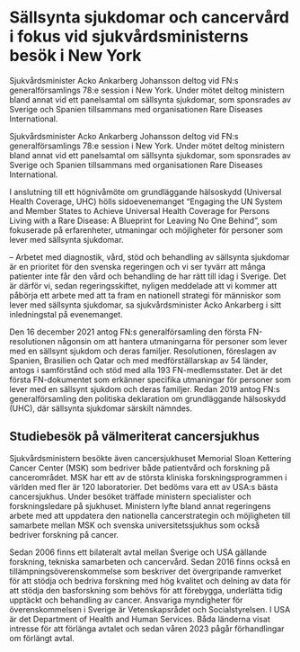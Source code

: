 # Sällsynta sjukdomar och cancervård i fokus vid sjukvårdsministerns besök i New York

Sjukvårdsminister Acko Ankarberg Johansson deltog vid FN:s generalförsamlings 78:e session i New York. Under mötet deltog ministern bland annat vid ett panelsamtal om sällsynta sjukdomar, som sponsrades av Sverige och Spanien tillsammans med organisationen Rare Diseases International.

Sjukvårdsminister Acko Ankarberg Johansson deltog vid FN:s generalförsamlings 78:e session i New York. Under mötet deltog ministern bland annat vid ett panelsamtal om sällsynta sjukdomar, som sponsrades av Sverige och Spanien tillsammans med organisationen Rare Diseases International.

I anslutning till ett högnivåmöte om grundläggande hälsoskydd (Universal Health Coverage, UHC) hölls sidoevenemanget “Engaging the UN System and Member States to Achieve Universal Health Coverage for Persons Living with a Rare Disease: A Blueprint for Leaving No One Behind”, som fokuserade på erfarenheter, utmaningar och möjligheter för personer som lever med sällsynta sjukdomar.

– Arbetet med diagnostik, vård, stöd och behandling av sällsynta sjukdomar är en prioritet för den svenska regeringen och vi ser tyvärr att många patienter inte får den vård och behandling de har rätt till idag i Sverige. Det är därför vi, sedan regeringsskiftet, nyligen meddelade att vi kommer att påbörja ett arbete med att ta fram en nationell strategi för människor som lever med sällsynta sjukdomar, sa sjukvårdsminister Acko Ankarberg i sitt inledningstal på evenemanget.

Den 16 december 2021 antog FN:s generalförsamling den första FN-resolutionen någonsin om att hantera utmaningarna för personer som lever med en sällsynt sjukdom och deras familjer. Resolutionen, föreslagen av Spanien, Brasilien och Qatar och med medförställarskap av 54 länder, antogs i samförstånd och stöd med alla 193 FN-medlemsstater. Det är det första FN-dokumentet som erkänner specifika utmaningar för personer som lever med en sällsynt sjukdom och deras familjer. Redan 2019 antog FN:s generalförsamling den politiska deklaration om grundläggande hälsoskydd (UHC), där sällsynta sjukdomar särskilt nämndes.

## Studiebesök på välmeriterat cancersjukhus

Sjukvårdsministern besökte även cancersjukhuset Memorial Sloan Kettering Cancer Center (MSK) som bedriver både patientvård och forskning på cancerområdet. MSK har ett av de största kliniska forskningsprogrammen i världen med fler är 120 laboratorier. Det bedöms vara ett av USA:s bästa cancersjukhus. Under besöket träffade ministern specialister och forskningsledare på sjukhuset. Ministern lyfte bland annat regeringens arbete med att uppdatera den nationella cancerstrategin och möjligheten till samarbete mellan MSK och svenska universitetssjukhus som också bedriver forskning på cancer.

Sedan 2006 finns ett bilateralt avtal mellan Sverige och USA gällande forskning, tekniska samarbeten och cancervård. Sedan 2016 finns också en tillämpningsöverenskommelse som beskriver det övergripande ramverket för att stödja och bedriva forskning med hög kvalitet och delning av data för att stödja den basforskning som behövs för att förebygga, underlätta tidig upptäckt och behandling av cancer. Ansvariga myndigheter för överenskommelsen i Sverige är Vetenskapsrådet och Socialstyrelsen. I USA är det Department of Health and Human Services. Båda länderna visat intresse för att förlänga avtalet och sedan våren 2023 pågår förhandlingar om förlängt avtal.
